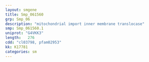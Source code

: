 ```yaml
---
layout: smgene
title: Smp_061560
grp: Smp_06
description: "mitochondrial import inner membrane translocase"
smp: Smp_061560.1
uniprot: "G4VKK3"
length:   276
cdd: "cl03798, pfam02953"
kk: K17781
categories: sm
---
```

